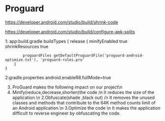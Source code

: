 # Proguard
https://developer.android.com/studio/build/shrink-code


https://developer.android.com/studio/build/configure-apk-splits

1: app:build.gradle
buildTypes {
        release {
            minifyEnabled true
            shrinkResources true

            proguardFiles getDefaultProguardFile('proguard-android-optimize.txt'), 'proguard-rules.pro'
        }
    }

2:gradle.properties
android.enableR8.fullMode=true

3. ProGuard makes the following impact on our project\n
1. Minify(reduce,decrease,shorten)the code /n It reduces the size of the application.\n
2.Obfuscate(shade ,black out) /n It removes the unused classes and methods that contribute to the 64K method counts limit of an Android application.\n
3.Optimize the code \n It makes the application difficult to reverse engineer by obfuscating the code.
    
